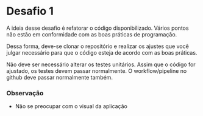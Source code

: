 # Desafio 1

A ideia desse desafio é refatorar o código disponibilizado. Vários pontos não estão em conformidade com as boas práticas de programação.

Dessa forma, deve-se clonar o repositório e realizar os ajustes que você julgar necessário para que o código esteja de acordo com as boas práticas.

Não deve ser necessário alterar os testes unitários. Assim que o código for ajustado, os testes devem passar normalmente. O workflow/pipeline no github deve passar normalmente também.

### Observação
- Não se preocupar com o visual da aplicação
